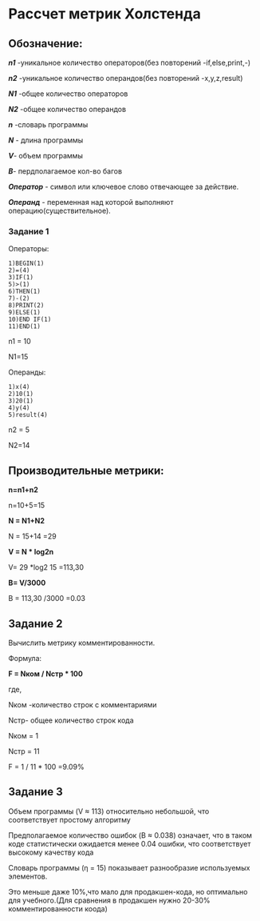# Рассчет метрик Холстенда

## Обозначение:

***n1*** -уникальное количество операторов(без повторений -if,else,print,-)

***n2*** -уникальное количество операндов(без повторений -x,y,z,result)

***N1*** -общее количество операторов

***N2*** -общее количество операндов

***n*** -словарь программы

***N*** - длина программы

***V***- объем программы 

***B***- пердполагаемое кол-во багов

***Оператор*** - символ или ключевое слово отвечающее за действие.

***Операнд*** - переменная над которой выполняют операцию(существительное).

### Задание 1

Операторы: 
```
1)BEGIN(1) 
2)=(4)
3)IF(1)
5)>(1)
6)THEN(1)
7)-(2)
8)PRINT(2)
9)ELSE(1)
10)END IF(1)
11)END(1)
```
n1 = 10

N1=15

Операнды:
```
1)x(4)
2)10(1)
3)20(1)
4)y(4)
5)result(4)
```
n2 = 5

N2=14

Производительные метрики:
----------------------------------------------------------------------

**n=n1+n2**

n=10+5=15

**N = N1+N2**

N = 15+14 =29

**V = N * log2n**

V= 29 *log2 15 =113,30 

**B= V/3000**

B = 113,30 /3000 =0.03

## Задание 2

Вычислить метрику комментированности.

Формула:

**F = Nком / Nстр * 100**

где,

Nком -количество строк с комментариями

Nстр- общее количество строк кода

Nком = 1

Nстр = 11

F = 1 / 11 * 100 =9.09%

## Задание 3

Объем программы (V ≈ 113) относительно небольшой, что соответствует простому алгоритму

Предполагаемое количество ошибок (B ≈ 0.038) означает, что в таком коде статистически ожидается менее 0.04 ошибки, что соответствует высокому качеству кода

Словарь программы (η = 15) показывает разнообразие используемых элементов.

Это меньше даже 10%,что мало для продакшен-кода, но оптимально для учебного.(Для сравнения в продакшен нужно 20-30% комментированности коода)



